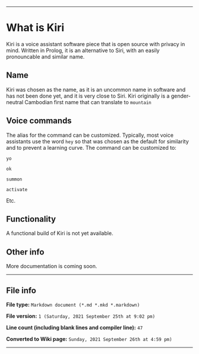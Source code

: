 
***

# What is Kiri

Kiri is a voice assistant software piece that is open source with privacy in mind. Written in Prolog, it is an alternative to Siri, with an easily pronouncable and similar name.

## Name

Kiri was chosen as the name, as it is an uncommon name in software and has not been done yet, and it is very close to Siri. Kiri originally is a gender-neutral Cambodian first name that can translate to `mountain`

## Voice commands

The alias for the command can be customized. Typically, most voice assistants use the word `hey` so that was chosen as the default for similarity and to prevent a learning curve. The command can be customized to:

`yo`

`ok`

`summon`

`activate`

Etc.

## Functionality

A functional build of Kiri is not yet available.

## Other info

More documentation is coming soon.

***

## File info

**File type:** `Markdown document (*.md *.mkd *.markdown)`

**File version:** `1 (Saturday, 2021 September 25th at 9:02 pm)`

**Line count (including blank lines and compiler line):** `47`

**Converted to Wiki page:** `Sunday, 2021 September 26th at 4:59 pm)`

***
